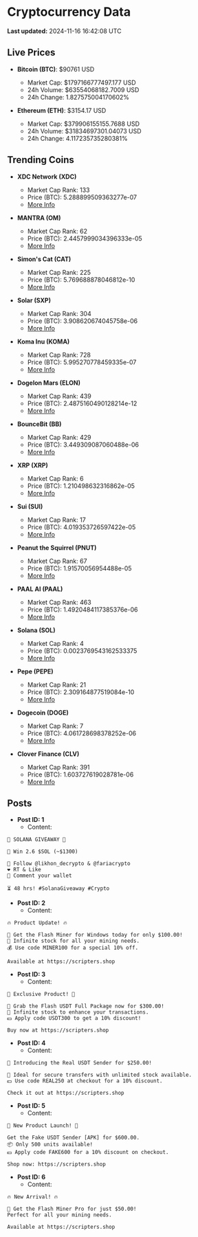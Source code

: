 # Cryptocurrency Data

**Last updated:** 2024-11-16 16:42:08 UTC

## Live Prices
- **Bitcoin (BTC)**: $90761 USD
  - Market Cap: $1797166777497.177 USD
  - 24h Volume: $63554068182.7009 USD
  - 24h Change: 1.827575004170602%

- **Ethereum (ETH)**: $3154.17 USD
  - Market Cap: $379906155155.7688 USD
  - 24h Volume: $31834697301.04073 USD
  - 24h Change: 4.117235735280381%

## Trending Coins
- **XDC Network (XDC)**
  - Market Cap Rank: 133
  - Price (BTC): 5.288899509363277e-07
  - [More Info](https://www.coingecko.com/en/coins/xdc-network)

- **MANTRA (OM)**
  - Market Cap Rank: 62
  - Price (BTC): 2.4457999034396333e-05
  - [More Info](https://www.coingecko.com/en/coins/mantra)

- **Simon's Cat (CAT)**
  - Market Cap Rank: 225
  - Price (BTC): 5.769688878046812e-10
  - [More Info](https://www.coingecko.com/en/coins/simons-cat)

- **Solar (SXP)**
  - Market Cap Rank: 304
  - Price (BTC): 3.908620674045758e-06
  - [More Info](https://www.coingecko.com/en/coins/solar-2)

- **Koma Inu (KOMA)**
  - Market Cap Rank: 728
  - Price (BTC): 5.995270778459335e-07
  - [More Info](https://www.coingecko.com/en/coins/koma-inu)

- **Dogelon Mars (ELON)**
  - Market Cap Rank: 439
  - Price (BTC): 2.4875160490128214e-12
  - [More Info](https://www.coingecko.com/en/coins/dogelon-mars)

- **BounceBit (BB)**
  - Market Cap Rank: 429
  - Price (BTC): 3.449309087060488e-06
  - [More Info](https://www.coingecko.com/en/coins/bouncebit)

- **XRP (XRP)**
  - Market Cap Rank: 6
  - Price (BTC): 1.210498632316862e-05
  - [More Info](https://www.coingecko.com/en/coins/xrp)

- **Sui (SUI)**
  - Market Cap Rank: 17
  - Price (BTC): 4.019353726597422e-05
  - [More Info](https://www.coingecko.com/en/coins/sui)

- **Peanut the Squirrel (PNUT)**
  - Market Cap Rank: 67
  - Price (BTC): 1.91570056954488e-05
  - [More Info](https://www.coingecko.com/en/coins/peanut-the-squirrel)

- **PAAL AI (PAAL)**
  - Market Cap Rank: 463
  - Price (BTC): 1.4920484117385376e-06
  - [More Info](https://www.coingecko.com/en/coins/paal-ai)

- **Solana (SOL)**
  - Market Cap Rank: 4
  - Price (BTC): 0.0023769543162533375
  - [More Info](https://www.coingecko.com/en/coins/solana)

- **Pepe (PEPE)**
  - Market Cap Rank: 21
  - Price (BTC): 2.309164877519084e-10
  - [More Info](https://www.coingecko.com/en/coins/pepe)

- **Dogecoin (DOGE)**
  - Market Cap Rank: 7
  - Price (BTC): 4.061728698378252e-06
  - [More Info](https://www.coingecko.com/en/coins/dogecoin)

- **Clover Finance (CLV)**
  - Market Cap Rank: 391
  - Price (BTC): 1.603727619028781e-06
  - [More Info](https://www.coingecko.com/en/coins/clover-finance)

## Posts
- **Post ID: 1**
  - Content:
```
🚀 SOLANA GIVEAWAY 🚀

🎁 Win 2.6 $SOL (~$1300)

🤝 Follow @likhon_decrypto & @fariacrypto
❤️ RT & Like
💬 Comment your wallet

⏳ 48 hrs! #SolanaGiveaway #Crypto
```

- **Post ID: 2**
  - Content:
```
🔥 Product Update! 🔥

🚀 Get the Flash Miner for Windows today for only $100.00!
🔋 Infinite stock for all your mining needs.
💰 Use code MINER100 for a special 10% off.

Available at https://scripters.shop
```

- **Post ID: 3**
  - Content:
```
🎁 Exclusive Product! 🎁

💸 Grab the Flash USDT Full Package now for $300.00!
🎉 Infinite stock to enhance your transactions.
💵 Apply code USDT300 to get a 10% discount!

Buy now at https://scripters.shop
```

- **Post ID: 4**
  - Content:
```
💎 Introducing the Real USDT Sender for $250.00!

💼 Ideal for secure transfers with unlimited stock available.
💵 Use code REAL250 at checkout for a 10% discount.

Check it out at https://scripters.shop
```

- **Post ID: 5**
  - Content:
```
🚀 New Product Launch! 🚀

Get the Fake USDT Sender [APK] for $600.00.
📦 Only 500 units available!
💵 Apply code FAKE600 for a 10% discount on checkout.

Shop now: https://scripters.shop
```

- **Post ID: 6**
  - Content:
```
🔥 New Arrival! 🔥

💸 Get the Flash Miner Pro for just $50.00!
Perfect for all your mining needs.

Available at https://scripters.shop
```

